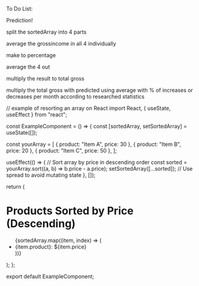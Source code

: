 To Do List:

Prediction!

split the sortedArray into 4 parts

average the grossincome in all 4 individually

make to percentage

average the 4 out

multiply the result to total gross

multiply the total gross with predicted using average with % of increases or decreases per month according to researched statistics

// example of resorting an array on React
import React, { useState, useEffect } from "react";

const ExampleComponent = () => {
const [sortedArray, setSortedArray] = useState([]);

const yourArray = [
{ product: "Item A", price: 30 },
{ product: "Item B", price: 20 },
{ product: "Item C", price: 50 },
];

useEffect(() => {
// Sort array by price in descending order
const sorted = yourArray.sort((a, b) => b.price - a.price);
setSortedArray([...sorted]); // Use spread to avoid mutating state
}, []);

return (

<div>
<h1>Products Sorted by Price (Descending)</h1>
<ul>
{sortedArray.map((item, index) => (
<li key={index}>
{item.product}: ${item.price}
</li>
))}
</ul>
</div>
);
};

export default ExampleComponent;
